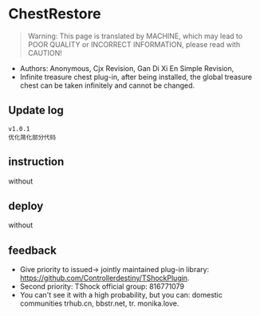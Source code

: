 # ChestRestore

> Warning: This page is translated by MACHINE, which may lead to POOR QUALITY or INCORRECT INFORMATION, please read with CAUTION!


- Authors: Anonymous, Cjx Revision, Gan Di Xi En Simple Revision,
- Infinite treasure chest plug-in, after being installed, the global treasure chest can be taken infinitely and cannot be changed.

## Update log

```
v1.0.1
优化简化部分代码
```

## instruction

without

## deploy

without

## feedback
- Give priority to issued-> jointly maintained plug-in library: https://github.com/Controllerdestiny/TShockPlugin.
- Second priority: TShock official group: 816771079
- You can't see it with a high probability, but you can: domestic communities trhub.cn, bbstr.net, tr. monika.love.